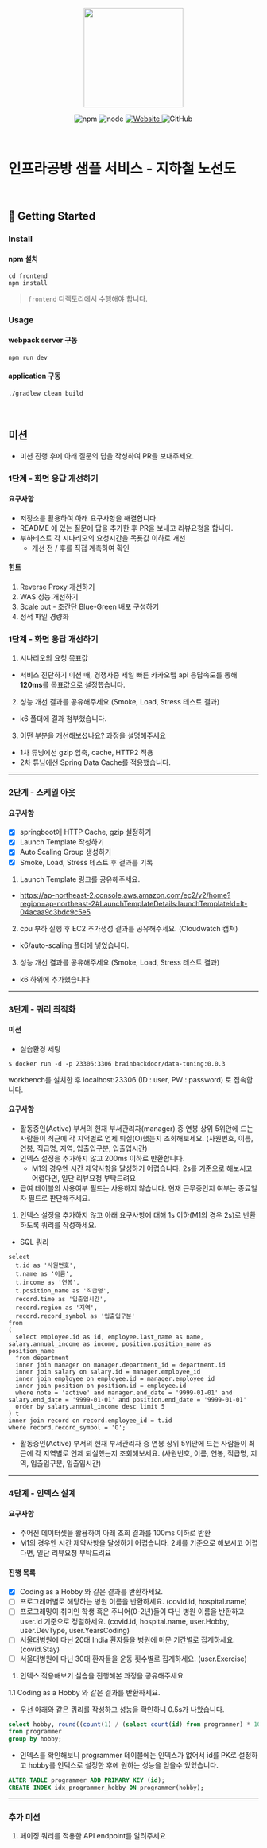 <p align="center">
    <img width="200px;" src="https://raw.githubusercontent.com/woowacourse/atdd-subway-admin-frontend/master/images/main_logo.png"/>
</p>
<p align="center">
  <img alt="npm" src="https://img.shields.io/badge/npm-%3E%3D%205.5.0-blue">
  <img alt="node" src="https://img.shields.io/badge/node-%3E%3D%209.3.0-blue">
  <a href="https://edu.nextstep.camp/c/R89PYi5H" alt="nextstep atdd">
    <img alt="Website" src="https://img.shields.io/website?url=https%3A%2F%2Fedu.nextstep.camp%2Fc%2FR89PYi5H">
  </a>
  <img alt="GitHub" src="https://img.shields.io/github/license/next-step/atdd-subway-service">
</p>

<br>

# 인프라공방 샘플 서비스 - 지하철 노선도

<br>

## 🚀 Getting Started

### Install
#### npm 설치
```
cd frontend
npm install
```
> `frontend` 디렉토리에서 수행해야 합니다.

### Usage
#### webpack server 구동
```
npm run dev
```
#### application 구동
```
./gradlew clean build
```
<br>

## 미션

* 미션 진행 후에 아래 질문의 답을 작성하여 PR을 보내주세요.

### 1단계 - 화면 응답 개선하기

#### 요구사항

- 저장소를 활용하여 아래 요구사항을 해결합니다.
- README 에 있는 질문에 답을 추가한 후 PR을 보내고 리뷰요청을 합니다.
- 부하테스트 각 시나리오의 요청시간을 목푯값 이하로 개선
  - 개선 전 / 후를 직접 계측하여 확인

#### 힌트

1. Reverse Proxy 개선하기
2. WAS 성능 개선하기
3. Scale out - 초간단 Blue-Green 배포 구성하기
4. 정적 파일 경량화

### 1단계 - 화면 응답 개선하기
1. 시나리오의 요청 목표값
- 서비스 진단하기 미션 때, 경쟁사중 제일 빠른 카카오맵 api 응답속도를 통해 **120ms**를 목표값으로 설정헀습니다.

2. 성능 개선 결과를 공유해주세요 (Smoke, Load, Stress 테스트 결과)
- k6 폴더에 결과 첨부했습니다.

3. 어떤 부분을 개선해보셨나요? 과정을 설명해주세요
- 1차 튜닝에선 gzip 압축, cache, HTTP2 적용
- 2차 튜닝에선 Spring Data Cache를 적용했습니다.

---

### 2단계 - 스케일 아웃

#### 요구사항
- [x] springboot에 HTTP Cache, gzip 설정하기
- [x] Launch Template 작성하기
- [x] Auto Scaling Group 생성하기
- [x] Smoke, Load, Stress 테스트 후 결과를 기록

1. Launch Template 링크를 공유해주세요.
- https://ap-northeast-2.console.aws.amazon.com/ec2/v2/home?region=ap-northeast-2#LaunchTemplateDetails:launchTemplateId=lt-04acaa9c3bdc9c5e5

2. cpu 부하 실행 후 EC2 추가생성 결과를 공유해주세요. (Cloudwatch 캡쳐)
- k6/auto-scaling 폴더에 넣었습니다.

3. 성능 개선 결과를 공유해주세요 (Smoke, Load, Stress 테스트 결과)
- k6 하위에 추가했습니다

---

### 3단계 - 쿼리 최적화

#### 미션

- 실습환경 세팅

```
$ docker run -d -p 23306:3306 brainbackdoor/data-tuning:0.0.3
```  
workbench를 설치한 후 localhost:23306 (ID : user, PW : password) 로 접속합니다.

#### 요구사항

- 활동중인(Active) 부서의 현재 부서관리자(manager) 중 연봉 상위 5위안에 드는 사람들이 최근에 각 지역별로 언제 퇴실(O)했는지 조회해보세요.
  (사원번호, 이름, 연봉, 직급명, 지역, 입출입구분, 입출입시간)
- 인덱스 설정을 추가하지 않고 200ms 이하로 반환합니다.
  - M1의 경우엔 시간 제약사항을 달성하기 어렵습니다. 2s를 기준으로 해보시고 어렵다면, 일단 리뷰요청 부탁드려요
- 급여 테이블의 사용여부 필드는 사용하지 않습니다. 현재 근무중인지 여부는 종료일자 필드로 판단해주세요.

1. 인덱스 설정을 추가하지 않고 아래 요구사항에 대해 1s 이하(M1의 경우 2s)로 반환하도록 쿼리를 작성하세요.
- SQL 쿼리
```
select 
  t.id as '사원번호', 
  t.name as '이름', 
  t.income as '연봉', 
  t.position_name as '직급명', 
  record.time as '입출입시간', 
  record.region as '지역', 
  record.record_symbol as '입출입구분' 
from 
(
  select employee.id as id, employee.last_name as name, salary.annual_income as income, position.position_name as position_name
  from department
  inner join manager on manager.department_id = department.id
  inner join salary on salary.id = manager.employee_id
  inner join employee on employee.id = manager.employee_id
  inner join position on position.id = employee.id
  where note = 'active' and manager.end_date = '9999-01-01' and salary.end_date = '9999-01-01' and position.end_date = '9999-01-01'
  order by salary.annual_income desc limit 5 
) t
inner join record on record.employee_id = t.id
where record.record_symbol = 'O';
```

- 활동중인(Active) 부서의 현재 부서관리자 중 연봉 상위 5위안에 드는 사람들이 최근에 각 지역별로 언제 퇴실했는지 조회해보세요. (사원번호, 이름, 연봉, 직급명, 지역, 입출입구분, 입출입시간)

---

### 4단계 - 인덱스 설계

#### 요구사항
- 주어진 데이터셋을 활용하여 아래 조회 결과를 100ms 이하로 반환
- M1의 경우엔 시간 제약사항을 달성하기 어렵습니다. 2배를 기준으로 해보시고 어렵다면, 일단 리뷰요청 부탁드려요

#### 진행 목록
- [x] Coding as a Hobby 와 같은 결과를 반환하세요.
- [ ] 프로그래머별로 해당하는 병원 이름을 반환하세요. (covid.id, hospital.name)
- [ ] 프로그래밍이 취미인 학생 혹은 주니어(0-2년)들이 다닌 병원 이름을 반환하고 user.id 기준으로 정렬하세요. (covid.id, hospital.name, user.Hobby, user.DevType, user.YearsCoding)
- [ ] 서울대병원에 다닌 20대 India 환자들을 병원에 머문 기간별로 집계하세요. (covid.Stay)
- [ ] 서울대병원에 다닌 30대 환자들을 운동 횟수별로 집계하세요. (user.Exercise)

1. 인덱스 적용해보기 실습을 진행해본 과정을 공유해주세요

1.1 Coding as a Hobby 와 같은 결과를 반환하세요.
- 우선 아래와 같은 쿼리를 작성하고 성능을 확인하니 0.5s가 나왔습니다.
```sql
select hobby, round((count(1) / (select count(id) from programmer) * 100), 2) as is_coding
from programmer
group by hobby;
```
- 인덱스를 확인해보니 programmer 테이블에는 인덱스가 없어서 id를 PK로 설정하고 hobby를 인덱스로 설정한 후에 원하는 성능을 얻을수 있었습니다.
```sql
ALTER TABLE programmer ADD PRIMARY KEY (id);
CREATE INDEX idx_programmer_hobby ON programmer(hobby);
```
---

### 추가 미션

1. 페이징 쿼리를 적용한 API endpoint를 알려주세요
